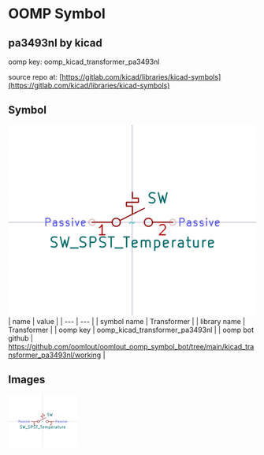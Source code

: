 # OOMP Symbol  
## pa3493nl  by kicad  
  
oomp key: oomp_kicad_transformer_pa3493nl  
  
source repo at: [https://gitlab.com/kicad/libraries/kicad-symbols](https://gitlab.com/kicad/libraries/kicad-symbols)  
## Symbol  
  
[![working.png](working_600.png)](working.png)  
| name | value | 
| --- | --- | 
| symbol name | Transformer | 
| library name | Transformer | 
| oomp key | oomp_kicad_transformer_pa3493nl | 
| oomp bot github | https://github.com/oomlout/oomlout_oomp_symbol_bot/tree/main/kicad_transformer_pa3493nl/working | 
## Images  
  
[![working.png](working_140.png)](working.png)  

